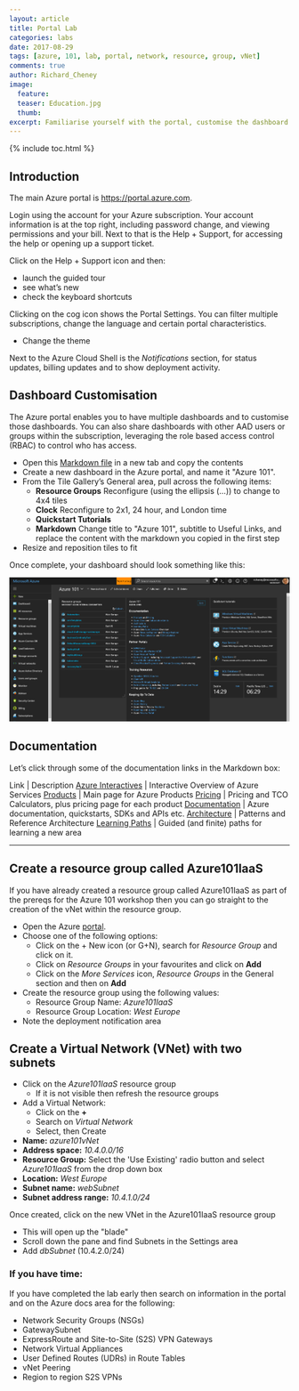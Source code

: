 ```yaml
---
layout: article
title: Portal Lab
categories: labs
date: 2017-08-29
tags: [azure, 101, lab, portal, network, resource, group, vNet]
comments: true
author: Richard_Cheney
image:
  feature: 
  teaser: Education.jpg
  thumb: 
excerpt: Familiarise yourself with the portal, customise the dashboard and create your first vNet
---
```

{% include toc.html %}

## Introduction

The main Azure portal is <a href="https://portal.azure.com" target="portal">https://portal.azure.com</a>.

Login using the account for your Azure subscription. Your account
information is at the top right, including password change, and viewing
permissions and your bill.  Next to that is the Help + Support, for accessing the help or opening up
a support ticket. 

Click on the Help + Support icon and then:
- launch the guided tour
- see what’s new
- check the keyboard shortcuts

Clicking on the cog icon shows the Portal Settings. You can filter
multiple subscriptions, change the language and certain portal
characteristics.
- Change the theme

Next to the Azure Cloud Shell is the _Notifications_ section, for status
updates, billing updates and to show deployment activity.

## Dashboard Customisation

The Azure portal enables you to have multiple dashboards and to
customise those dashboards. You can also share dashboards with other AAD
users or groups within the subscription, leveraging the role based
access control (RBAC) to control who has access.

- Open this <a href="/labs/portal/portalMarkdown.txt" target="markdown">Markdown file</a> in a new tab
 and copy the contents
- Create a new dashboard in the Azure portal, and name it "Azure 101".
- From the Tile Gallery’s General area, pull across the following items:
  - **Resource Groups** Reconfigure (using the ellipsis (…)) to change to 4x4 tiles
  - **Clock** Reconfigure to 2x1, 24 hour, and London time
  - **Quickstart Tutorials**
  - **Markdown** Change title to "Azure 101", subtitle to Useful Links, and replace the content with the markdown you copied in the first step
- Resize and reposition tiles to fit

Once complete, your dashboard should look something like this:

![](/labs/portal/images/portalDashboard.png)

## Documentation

Let’s click through some of the documentation links in the Markdown box:

Link | Description
<a href="http://azureinteractives.azurewebsites.net/" target="azuredocs">Azure Interactives</a> | Interactive Overview of Azure Services 
<a href="https://azure.microsoft.com/en-us/services" target="azuredocs">Products</a> | Main page for Azure Products
<a href="https://azure.microsoft.com/en-us/pricing" target="azuredocs">Pricing</a> | Pricing and TCO Calculators, plus pricing page for each product
<a href="https://docs.microsoft.com/en-us/azure" target="azuredocs">Documentation</a> | Azure documentation, quickstarts, SDKs and APIs etc.
<a href="https://docs.microsoft.com/en-us/azure/index#pivot=architecture" target="azuredocs">Architecture</a> | Patterns and Reference Architecture 
<a href="https://azure.microsoft.com/en-us/documentation/learning-paths" target="azuredocs">Learning Paths</a> | Guided (and finite) paths for learning a new area  

------------------------------------------------------------------

## Create a resource group called Azure101IaaS

If you have already created a resource group called Azure101IaaS as part of the prereqs for the Azure 101 workshop then you can go straight to the creation of the vNet within the resource group.

-   Open the Azure <a href="https://portal.azure.com" target="portal">portal</a>.
-   Choose one of the following options:
    -   Click on the + New icon (or G+N), search for _Resource Group_ and click on it.
    -   Click on _Resource Groups_ in your favourites and click on **Add**
    -   Click on the _More Services_ icon, _Resource Groups_ in the General section and then on **Add**
-   Create the resource group using the following values:
    -   Resource Group Name: _Azure101IaaS_
    -   Resource Group Location: _West Europe_
-   Note the deployment notification area


## Create a Virtual Network (VNet) with two subnets

-   Click on the _Azure101IaaS_ resource group
    -   If it is not visible then refresh the resource groups
-   Add a Virtual Network:
    -   Click on the **+**
    -   Search on _Virtual Network_
    -   Select, then Create
-   **Name:** _azure101vNet_
-   **Address space:** _10.4.0.0/16_
-   **Resource Group:** Select the 'Use Existing' radio button and select _Azure101IaaS_ from the drop down box
-   **Location:** _West Europe_
-   **Subnet name:** _webSubnet_
-   **Subnet address range:** _10.4.1.0/24_

Once created, click on the new VNet in the Azure101IaaS resource group
-   This will open up the "blade"
-   Scroll down the pane and find Subnets in the Settings area
-   Add _dbSubnet_ (10.4.2.0/24)

### If you have time:
If you have completed the lab early then search on information in the portal and on the Azure docs area for the following:
-   Network Security Groups (NSGs)
-   GatewaySubnet
-   ExpressRoute and Site-to-Site (S2S) VPN Gateways
-   Network Virtual Appliances
-   User Defined Routes (UDRs) in Route Tables
-   vNet Peering
-   Region to region S2S VPNs
